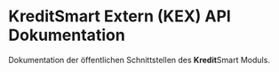 # KreditSmart Extern (KEX) API Dokumentation

Dokumentation der öffentlichen Schnittstellen des **Kredit**Smart Moduls.
